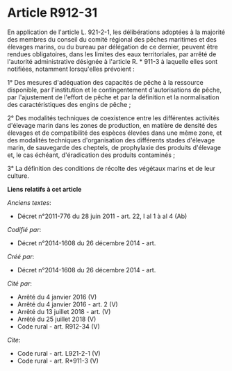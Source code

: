 # Article R912-31

En application de l'article L. 921-2-1, les délibérations adoptées à la majorité des membres du conseil du comité régional
des pêches maritimes et des élevages marins, ou du bureau par délégation de ce dernier, peuvent être rendues obligatoires,
dans les limites des eaux territoriales, par arrêté de l'autorité administrative désignée à l'article R. * 911-3 à laquelle
elles sont notifiées, notamment lorsqu'elles prévoient : 

1° Des mesures d'adéquation des capacités de pêche à la ressource disponible, par l'institution et le contingentement
d'autorisations de pêche, par l'ajustement de l'effort de pêche et par la définition et la normalisation des caractéristiques
des engins de pêche ; 

2° Des modalités techniques de coexistence entre les différentes activités d'élevage marin dans les zones de production, en
matière de densité des élevages et de compatibilité des espèces élevées dans une même zone, et des modalités techniques
d'organisation des différents stades d'élevage marin, de sauvegarde des cheptels, de prophylaxie des produits d'élevage et,
le cas échéant, d'éradication des produits contaminés ; 

3° La définition des conditions de récolte des végétaux marins et de leur culture.

**Liens relatifs à cet article**

_Anciens textes_:

  - Décret n°2011-776 du 28 juin 2011 - art. 22, I al 1 à al 4  (Ab)

_Codifié par_:

  - Décret n°2014-1608 du 26 décembre 2014 - art.

_Créé par_:

  - Décret n°2014-1608 du 26 décembre 2014 - art.

_Cité par_:

  - Arrêté du 4 janvier 2016 (V)
  - Arrêté du 4 janvier 2016 - art. 2 (V)
  - Arrêté du 13 juillet 2018 - art. (V)
  - Arrêté du 25 juillet 2018 (V)
  - Code rural - art. R912-34 (V)

_Cite_:

  - Code rural - art. L921-2-1 (V)
  - Code rural - art. R*911-3 (V)
